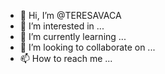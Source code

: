- 👋 Hi, I’m @TERESAVACA
- 👀 I’m interested in ...
- 🌱 I’m currently learning ...
- 💞️ I’m looking to collaborate on ...
- 📫 How to reach me ...

<!---
TERESAVACA/TERESAVACA is a ✨ special ✨ repository because its `README.md` (this file) appears on your GitHub profile.
You can click the Preview link to take a look at your changes.
--->
